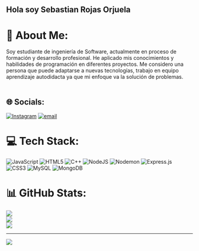 ## Hola soy Sebastian Rojas Orjuela

# 💫 About Me:
Soy estudiante de ingeniería de Software, actualmente en proceso de formación y desarrollo profesional. He aplicado mis conocimientos y habilidades de programación en diferentes proyectos. Me considero una persona que puede adaptarse a nuevas tecnologías, trabajo en equipo aprendizaje autodidacta ya que mi enfoque va la solución de problemas.<br><br>


## 🌐 Socials:
[![Instagram](https://img.shields.io/badge/Instagram-%23E4405F.svg?logo=Instagram&logoColor=white)](https://instagram.com/sebas_ro0_0) [![email](https://img.shields.io/badge/Email-D14836?logo=gmail&logoColor=white)](mailto:sebasro010317@gmail.com) 

# 💻 Tech Stack:
![JavaScript](https://img.shields.io/badge/javascript-%23323330.svg?style=for-the-badge&logo=javascript&logoColor=%23F7DF1E) ![HTML5](https://img.shields.io/badge/html5-%23E34F26.svg?style=for-the-badge&logo=html5&logoColor=white) ![C++](https://img.shields.io/badge/c++-%2300599C.svg?style=for-the-badge&logo=c%2B%2B&logoColor=white) ![NodeJS](https://img.shields.io/badge/node.js-6DA55F?style=for-the-badge&logo=node.js&logoColor=white) ![Nodemon](https://img.shields.io/badge/NODEMON-%23323330.svg?style=for-the-badge&logo=nodemon&logoColor=%BBDEAD) ![Express.js](https://img.shields.io/badge/express.js-%23404d59.svg?style=for-the-badge&logo=express&logoColor=%2361DAFB) ![CSS3](https://img.shields.io/badge/css3-%231572B6.svg?style=for-the-badge&logo=css3&logoColor=white) ![MySQL](https://img.shields.io/badge/mysql-4479A1.svg?style=for-the-badge&logo=mysql&logoColor=white) ![MongoDB](https://img.shields.io/badge/MongoDB-%234ea94b.svg?style=for-the-badge&logo=mongodb&logoColor=white)
# 📊 GitHub Stats:
![](https://github-readme-stats.vercel.app/api?username=SebasRojas117&theme=dark&hide_border=false&include_all_commits=false&count_private=false)<br/>
![](https://nirzak-streak-stats.vercel.app/?user=SebasRojas117&theme=dark&hide_border=false)<br/>
![](https://github-readme-stats.vercel.app/api/top-langs/?username=SebasRojas117&theme=dark&hide_border=false&include_all_commits=false&count_private=false&layout=compact)

---
[![](https://visitcount.itsvg.in/api?id=SebasRojas117&icon=0&color=0)](https://visitcount.itsvg.in)

<!-- Proudly created with GPRM ( https://gprm.itsvg.in ) -->
